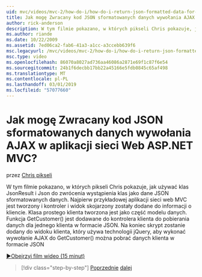 ```yaml
---
uid: mvc/videos/mvc-2/how-do-i/how-do-i-return-json-formatted-data-for-an-ajax-call-in-an-aspnet-mvc-web-application
title: Jak mogę Zwracany kod JSON sformatowanych danych wywołania AJAX w aplikacji sieci Web ASP.NET MVC? | Microsoft Docs
author: rick-anderson
description: W tym filmie pokazano, w których pikseli Chris pokazuje, jak używać klas JsonResult i Json do zwrócenia wystąpienia klas jako dane JSON sformatowanych danych. Po pierwsze przykładowe MVC sieci web aplikacji...
ms.author: riande
ms.date: 10/22/2009
ms.assetid: 7ed06ca2-fab6-41a3-a1cc-a3ccebb639f6
msc.legacyurl: /mvc/videos/mvc-2/how-do-i/how-do-i-return-json-formatted-data-for-an-ajax-call-in-an-aspnet-mvc-web-application
msc.type: video
ms.openlocfilehash: 86070a8027ad736aa46086a2871e69f1c87f6e54
ms.sourcegitcommit: 24b1f6decbb17bb22a45166e5fdb0845c65af498
ms.translationtype: MT
ms.contentlocale: pl-PL
ms.lasthandoff: 03/01/2019
ms.locfileid: "57077660"
---
```

<a name="how-do-i-return-json-formatted-data-for-an-ajax-call-in-an-aspnet-mvc-web-application"></a>Jak mogę Zwracany kod JSON sformatowanych danych wywołania AJAX w aplikacji sieci Web ASP.NET MVC?
====================
przez [Chris pikseli](https://twitter.com/chrispels)

W tym filmie pokazano, w których pikseli Chris pokazuje, jak używać klas JsonResult i Json do zwrócenia wystąpienia klas jako dane JSON sformatowanych danych. Najpierw przykładowej aplikacji sieci web MVC jest tworzony i kontroler i widok skojarzony zostały dodane do informacji o kliencie. Klasa prostego klienta tworzona jest jako część modelu danych. Funkcja GetCustomer() jest dodawane do kontrolera klienta do pobierania danych dla jednego klienta w formacie JSON. Na koniec skrypt zostanie dodany do widoku klienta, który używa technologii jQuery, aby wykonać wywołanie AJAX do GetCustomer() można pobrać danych klienta w formacie JSON

[&#9654;Obejrzyj film wideo (15 minut)](https://channel9.msdn.com/Blogs/ASP-NET-Site-Videos/how-do-i-return-json-formatted-data-for-an-ajax-call-in-an-aspnet-mvc-web-application)

> [!div class="step-by-step"]
> [Poprzednie](aspnet-mvc-how-10-minute-technical-video-for-developers.md)
> [dalej](how-do-i-work-with-data-in-aspnet-mvc-partial-views.md)
